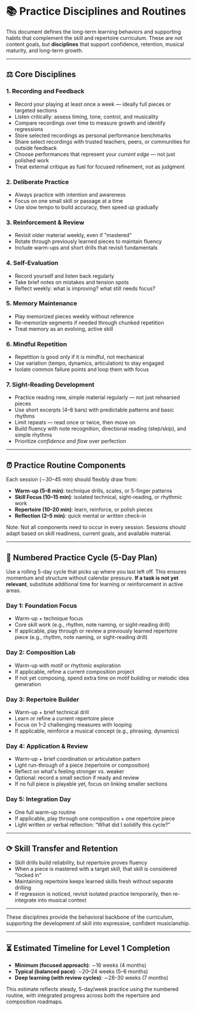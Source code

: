 # 📚 Practice Disciplines and Routines

This document defines the long-term learning behaviors and supporting habits that complement the skill and repertoire curriculum. These are not content goals, but **disciplines** that support confidence, retention, musical maturity, and long-term growth.

---

## ⚖️ Core Disciplines

### 1. **Recording and Feedback**

* Record your playing at least once a week — ideally full pieces or targeted sections
* Listen critically: assess timing, tone, control, and musicality
* Compare recordings over time to measure growth and identify regressions
* Store selected recordings as personal performance benchmarks
* Share select recordings with trusted teachers, peers, or communities for outside feedback
* Choose performances that represent your *current edge* — not just polished work
* Treat external critique as fuel for focused refinement, not as judgment

### 2. **Deliberate Practice**

* Always practice with intention and awareness
* Focus on one small skill or passage at a time
* Use slow tempo to build accuracy, then speed up gradually

### 3. **Reinforcement & Review**

* Revisit older material weekly, even if "mastered"
* Rotate through previously learned pieces to maintain fluency
* Include warm-ups and short drills that revisit fundamentals

### 4. **Self-Evaluation**

* Record yourself and listen back regularly
* Take brief notes on mistakes and tension spots
* Reflect weekly: what is improving? what still needs focus?

### 5. **Memory Maintenance**

* Play memorized pieces weekly without reference
* Re-memorize segments if needed through chunked repetition
* Treat memory as an evolving, active skill

### 6. **Mindful Repetition**

* Repetition is good only if it is mindful, not mechanical
* Use variation (tempo, dynamics, articulation) to stay engaged
* Isolate common failure points and loop them with focus

### 7. **Sight-Reading Development**

* Practice reading new, simple material regularly — not just rehearsed pieces
* Use short excerpts (4–8 bars) with predictable patterns and basic rhythms
* Limit repeats — read once or twice, then move on
* Build fluency with note recognition, directional reading (step/skip), and simple rhythms
* Prioritize *confidence and flow* over perfection

---

## ⏰ Practice Routine Components

Each session (∼30–45 min) should flexibly draw from:

* **Warm-up (5–8 min)**: technique drills, scales, or 5-finger patterns
* **Skill Focus (10–15 min)**: isolated technical, sight-reading, or rhythmic work
* **Repertoire (10–20 min)**: learn, reinforce, or polish pieces
* **Reflection (2–5 min)**: quick mental or written check-in

Note: Not all components need to occur in every session. Sessions should adapt based on skill readiness, current goals, and available material.

---

## 📆 Numbered Practice Cycle (5-Day Plan)

Use a rolling 5-day cycle that picks up where you last left off. This ensures momentum and structure without calendar pressure. **If a task is not yet relevant**, substitute additional time for learning or reinforcement in active areas.

### Day 1: **Foundation Focus**

* Warm-up + technique focus
* Core skill work (e.g., rhythm, note naming, or sight-reading drill)
* If applicable, play through or review a previously learned repertoire piece (e.g., rhythm, note naming, or sight-reading drill)

### Day 2: **Composition Lab**

* Warm-up with motif or rhythmic exploration
* If applicable, refine a current composition project
* If not yet composing, spend extra time on motif building or melodic idea generation

### Day 3: **Repertoire Builder**

* Warm-up + brief technical drill
* Learn or refine a current repertoire piece
* Focus on 1–2 challenging measures with looping
* If applicable, reinforce a musical concept (e.g., phrasing, dynamics)

### Day 4: **Application & Review**

* Warm-up + brief coordination or articulation pattern
* Light run-through of a piece (repertoire or composition)
* Reflect on what's feeling stronger vs. weaker
* Optional: record a small section if ready and review
* If no full piece is playable yet, focus on linking smaller sections

### Day 5: **Integration Day**

* One full warm-up routine
* If applicable, play through one composition + one repertoire piece
* Light written or verbal reflection: “What did I solidify this cycle?”

---

## ⟳ Skill Transfer and Retention

* Skill drills build reliability, but repertoire proves fluency
* When a piece is mastered with a target skill, that skill is considered "locked in"
* Maintaining repertoire keeps learned skills fresh without separate drilling
* If regression is noticed, revisit isolated practice temporarily, then re-integrate into musical context

---

These disciplines provide the behavioral backbone of the curriculum, supporting the development of skill into expressive, confident musicianship.

---

## ⏳ Estimated Timeline for Level 1 Completion

* **Minimum (focused approach)**: ∼16 weeks (4 months)
* **Typical (balanced pace)**: ∼20–24 weeks (5–6 months)
* **Deep learning (with review cycles)**: ∼28–30 weeks (7 months)

This estimate reflects steady, 5-day/week practice using the numbered routine, with integrated progress across both the repertoire and composition roadmaps.
